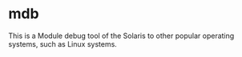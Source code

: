 # mdb
This is a Module debug tool of the Solaris to other popular operating systems, such as Linux systems.
